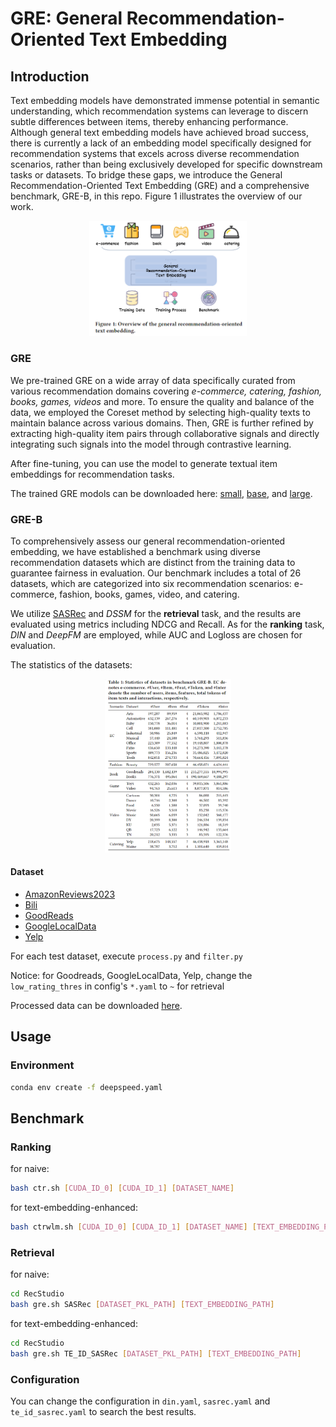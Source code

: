 # GRE: General Recommendation-Oriented Text Embedding

## Introduction

Text embedding models have demonstrated immense potential in semantic understanding, which recommendation systems can leverage to discern subtle differences between items, thereby enhancing performance. Although general text embedding models have achieved broad success, there is currently a lack of an embedding model specifically designed for recommendation systems that excels across diverse recommendation scenarios, rather than being exclusively developed for specific downstream tasks or datasets. To bridge these gaps, we introduce the General Recommendation-Oriented Text Embedding (GRE) and a comprehensive benchmark, GRE-B, in this repo. Figure 1 illustrates the overview of our work.

<div align=center><img src="./README.assets/figure1.png" alt="overview" style="width: 50%"> </div>

### GRE

We pre-trained GRE on a wide array of data specifically curated from various recommendation domains covering _e-commerce, catering, fashion, books, games, videos_ and more. To ensure the quality and balance of the data, we employed the Coreset method by selecting high-quality texts to maintain balance across various domains. Then, GRE is further refined by extracting high-quality item pairs through collaborative signals and directly integrating such signals into the model through contrastive learning.

After fine-tuning, you can use the model to generate textual item embeddings for recommendation tasks.

The trained GRE modols can be downloaded here: [small](https://huggingface.co/pepsiness/gre-small), [base](https://huggingface.co/pepsiness/gre-base), and [large](https://huggingface.co/pepsiness/gre-large
).

### GRE-B

To comprehensively assess our general recommendation-oriented embedding, we have established a benchmark using diverse recommendation datasets which are distinct from the training data to guarantee fairness in evaluation. Our benchmark includes a total of 26 datasets, which are categorized into six recommendation scenarios: e-commerce, fashion, books, games, video, and catering. 

We utilize [SASRec](https://github.com/kang205/SASRec) and _DSSM_ for the **retrieval** task, and the results are evaluated using metrics including NDCG and Recall. As for the **ranking** task, _DIN_ and _DeepFM_ are employed, while AUC and Logloss are chosen for evaluation.

The statistics of the datasets:
<div align=center><img src="./README.assets/table1.png" alt="benchmark datasets" style="width: 40%"></div>

#### Dataset 
- [AmazonReviews2023](https://amazon-reviews-2023.github.io/)
- [Bili](https://github.com/westlake-repl/NineRec)
- [GoodReads](https://www.kaggle.com/datasets/pypiahmad/goodreads-book-reviews1)
- [GoogleLocalData](https://datarepo.eng.ucsd.edu/mcauley_group/gdrive/googlelocal/)
- [Yelp](https://www.kaggle.com/datasets/yelp-dataset/yelp-dataset)

For each test dataset, execute `process.py` and `filter.py`

Notice: for Goodreads, GoogleLocalData, Yelp, change the `low_rating_thres` in config's `*.yaml` to `~` for retrieval

Processed data can be downloaded [here](https://rec.ustc.edu.cn/share/c2ee4a40-5adc-11ef-8048-bf04770908b7).

## Usage

### Environment

```bash
conda env create -f deepspeed.yaml
```

## Benchmark

### Ranking

for naive:

```bash
bash ctr.sh [CUDA_ID_0] [CUDA_ID_1] [DATASET_NAME]
```

for text-embedding-enhanced:

```bash
bash ctrwlm.sh [CUDA_ID_0] [CUDA_ID_1] [DATASET_NAME] [TEXT_EMBEDDING_PATH] [SAVE_PREFIX]
```

### Retrieval

for naive:

```bash
cd RecStudio
bash gre.sh SASRec [DATASET_PKL_PATH] [TEXT_EMBEDDING_PATH]
```

for text-embedding-enhanced:

```bash
cd RecStudio
bash gre.sh TE_ID_SASRec [DATASET_PKL_PATH] [TEXT_EMBEDDING_PATH]
```

### Configuration

You can change the configuration in `din.yaml`, `sasrec.yaml` and `te_id_sasrec.yaml` to search the best results.


